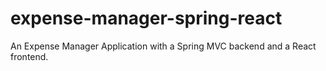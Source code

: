 # expense-manager-spring-react
An Expense Manager Application with a Spring MVC backend and a React frontend.
